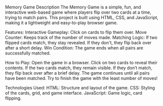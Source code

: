 Memory Game
Description
The Memory Game is a simple, fun, and interactive web-based game where players flip over two cards at a time, trying to match pairs. This project is built using HTML, CSS, and JavaScript, making it a lightweight and easy-to-play browser game.

Features:
Interactive Gameplay: Click on cards to flip them over.
Move Counter: Keeps track of the number of moves made.
Matching Logic: If two flipped cards match, they stay revealed. If they don't, they flip back over after a short delay.
Win Condition: The game ends when all pairs are successfully matched.

How to Play:
Open the game in a browser.
Click on two cards to reveal their contents.
If the two cards match, they remain visible.
If they don’t match, they flip back over after a brief delay.
The game continues until all pairs have been matched.
Try to finish the game with the least number of moves!

Technologies Used:
HTML: Structure and layout of the game.
CSS: Styling of the cards, grid, and game interface.
JavaScript: Game logic, card flipping.
